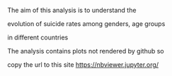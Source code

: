 The aim of this analysis is to understand the 

evolution of suicide rates among genders, age groups 

in different countries

The analysis contains plots not rendered by github so

copy the url to this site https://nbviewer.jupyter.org/